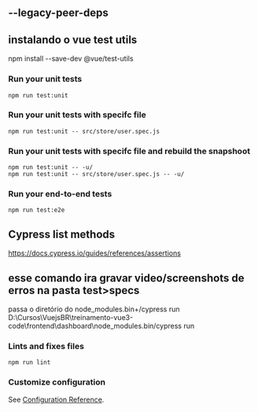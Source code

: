 ## --legacy-peer-deps

## instalando o vue test utils
npm install --save-dev @vue/test-utils

### Run your unit tests
```
npm run test:unit
```

### Run your unit tests with specifc file
```
npm run test:unit -- src/store/user.spec.js
```

### Run your unit tests with specifc file and rebuild the snapshoot
```
npm run test:unit -- -u/
npm run test:unit -- src/store/user.spec.js -- -u/
```

### Run your end-to-end tests
```
npm run test:e2e
```
## Cypress list methods
https://docs.cypress.io/guides/references/assertions

## esse comando ira gravar video/screenshots de erros na pasta test>specs
passa o diretório do node_modules\.bin+/cypress run
D:\Cursos\VuejsBR\treinamento-vue3-code\frontend\dashboard\node_modules\.bin/cypress run

### Lints and fixes files
```
npm run lint
```

### Customize configuration
See [Configuration Reference](https://cli.vuejs.org/config/).
